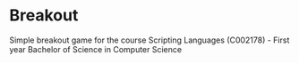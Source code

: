 # Breakout
Simple breakout game for the course Scripting Languages (C002178) - First year Bachelor of Science in Computer Science
